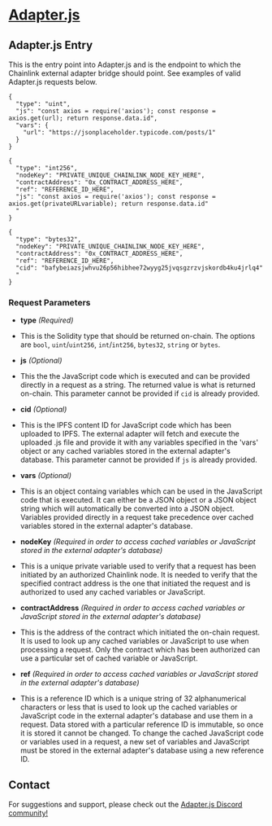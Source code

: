 # [Adapter.js](https://adapterjs.link/)

## Adapter.js Entry

This is the entry point into Adapter.js and is the endpoint to which the Chainlink external adapter bridge should point.  See examples of valid Adapter.js requests below.

```
{
  "type": "uint",
  "js": "const axios = require('axios'); const response = axios.get(url); return response.data.id",
  "vars": {
    "url": "https://jsonplaceholder.typicode.com/posts/1"
  }
}
```

```
{
  "type": "int256",
  "nodeKey": "PRIVATE_UNIQUE_CHAINLINK_NODE_KEY_HERE",
  "contractAddress": "0x_CONTRACT_ADDRESS_HERE",
  "ref": "REFERENCE_ID_HERE",
  "js": "const axios = require('axios'); const response = axios.get(privateURLvariable); return response.data.id"
  "
}
```

```
{
  "type": "bytes32",
  "nodeKey": "PRIVATE_UNIQUE_CHAINLINK_NODE_KEY_HERE",
  "contractAddress": "0x_CONTRACT_ADDRESS_HERE",
  "ref": "REFERENCE_ID_HERE",
  "cid": "bafybeiazsjwhvu26p56hibhee72wyyg25jvqsgzrzvjskordb4ku4jrlq4"
  "
}
```

### Request Parameters

* **type** *(Required)*
- This is the Solidity type that should be returned on-chain.  The options are `bool`, `uint`/`uint256`, `int`/`int256`, `bytes32`, `string` or `bytes`.

* **js** *(Optional)*
- This the the JavaScript code which is executed and can be provided directly in a request as a string.  The returned value is what is returned on-chain.  This parameter cannot be provided if `cid` is already provided.

* **cid** *(Optional)*
- This is the IPFS content ID for JavaScript code which has been uploaded to IPFS.  The external adapter will fetch and execute the uploaded .js file and provide it with any variables specified in the 'vars' object or any cached variables stored in the external adapter's database.  This parameter cannot be provided if `js` is already provided.

* **vars** *(Optional)*
- This is an object containg variables which can be used in the JavaScript code that is executed.  It can either be a JSON object or a JSON object string which will automatically be converted into a JSON object.  Variables provided directly in a request take precedence over cached variables stored in the external adapter's database.

* **nodeKey** *(Required in order to access cached variables or JavaScript stored in the external adapter's database)*
- This is a unique private variable used to verify that a request has been initiated by an authorized Chainlink node.  It is needed to verify that the specified contract address is the one that initiated the request and is authorized to used any cached variables or JavaScript.

* **contractAddress** *(Required in order to access cached variables or JavaScript stored in the external adapter's database)*
- This is the address of the contract which initiated the on-chain request.  It is used to look up any cached variables or JavaScript to use when processing a request.  Only the contract which has been authorized can use a particular set of cached variable or JavaScript.

* **ref** *(Required in order to access cached variables or JavaScript stored in the external adapter's database)*
- This is a reference ID which is a unique string of 32 alphanumerical characters or less that is used to look up the cached variables or JavaScript code in the external adapter's database and use them in a request.  Data stored with a particular reference ID is immutable, so once it is stored it cannot be changed.  To change the cached JavaScript code or variables used in a request, a new set of variables and JavaScript must be stored in the external adapter's database using a new reference ID.

## Contact

For suggestions and support, please check out the [Adapter.js Discord community!](https://discord.com/invite/jpGx9tMRWa)
